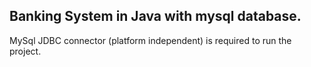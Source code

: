 <h2>Banking System in Java with mysql database.</h2>
<p>MySql JDBC connector (platform independent) is required to run the project.</p>
